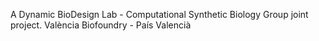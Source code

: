 A Dynamic BioDesign Lab - Computational Synthetic Biology Group joint project.
  València Biofoundry - País Valencià
